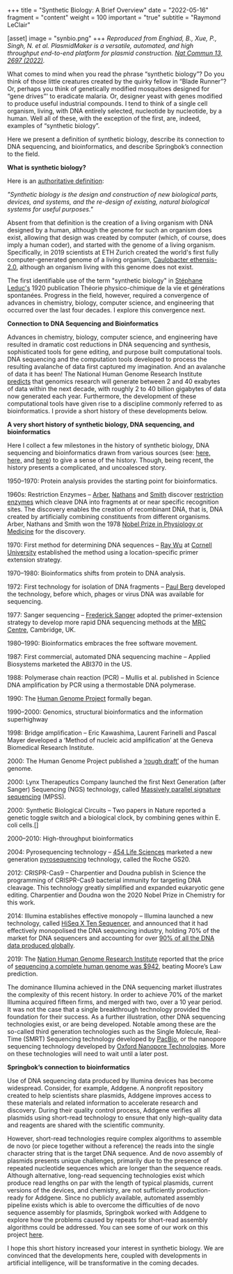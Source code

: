 +++
title = "Synthetic Biology: A Brief Overview"
date = "2022-05-16"
fragment = "content"
weight = 100
important = "true"
subtitle = "Raymond LeClair"

[asset]
    image = "synbio.png"
+++
*Reproduced from Enghiad, B., Xue, P., Singh, N. et al. PlasmidMaker is a versatile, automated, and high throughput end-to-end platform for plasmid construction. [Nat Commun 13, 2697 (2022)](https://doi.org/10.1038/s41467-022-30355-y).*


What comes to mind when you read the phrase “synthetic biology”? Do you think of those little creatures created by the quirky fellow in “Blade Runner”? Or, perhaps you think of genetically modified mosquitoes designed for “gene drives”' to eradicate malaria. Or, designer yeast with genes modified to produce useful industrial compounds. I tend to think of a single cell organism, living, with DNA entirely selected, nucleotide by nucleotide, by a human. Well all of these, with the exception of the first, are, indeed, examples of “synthetic biology”.

Here we present a definition of synthetic biology, describe its connection to DNA sequencing, and bioinformatics, and describe Springbok’s connection to the field.

**What is synthetic biology?**

Here is an [authoritative definition](https://www.nature.com/subjects/synthetic-biology):

*"Synthetic biology is the design and construction of new biological parts, devices, and systems, and the re-design of existing, natural biological systems for useful purposes."*

Absent from that definition is the creation of a living organism with DNA designed by a human, although the genome for such an organism does exist, allowing that design was created by computer (which, of course, does imply a human coder), and started with the genome of a living organism. Specifically, in 2019 scientists at ETH Zurich created the world's first fully computer-generated genome of a living organism, [Caulobacter ethensis-2.0](https://www.sciencedaily.com/releases/2019/04/190401171343.htm), although an organism living with this genome does not exist.

The first identifiable use of the term "synthetic biology" in [Stéphane Leduc's](https://en.wikipedia.org/wiki/St%C3%A9phane_Leduc) 1920 publication Théorie physico-chimique de la vie et générations spontanées. Progress in the field, however, required a convergence of advances in chemistry, biology, computer science, and engineering that occurred over the last four decades. I explore this convergence next.

**Connection to DNA Sequencing and Bioinformatics**

Advances in chemistry, biology, computer science, and engineering have resulted in dramatic cost reductions in DNA sequencing and synthesis, sophisticated tools for gene editing, and purpose built computational tools. DNA sequencing and the computation tools developed to process the resulting avalanche of data first captured my imagination. And an avalanche of data it has been! The National Human Genome Research Institute [predicts](https://www.genome.gov/about-genomics/fact-sheets/Genomic-Data-Science#:~:text=As%20biomedical%20research%20projects%20and,data%20now%20generated%20each%20year) that genomics research will generate between 2 and 40 exabytes of data within the next decade, with roughly 2 to 40 billion gigabytes of data now generated each year. Furthermore, the development of these computational tools have given rise to a discipline commonly referred to as bioinformatics. I provide a short history of these developments below.

**A very short history of synthetic biology, DNA sequencing, and bioinformatics**

Here I collect a few milestones in the history of synthetic biology, DNA sequencing and bioinformatics drawn from various sources (see: [here,](https://www.researchgate.net/profile/Jeff-Gauthier/publication/326839021_A_Brief_History_of_Bioinformatics/links/5d6e7e83299bf16522f2c6f0/A-Brief-History-of-Bioinformatics.pdf) [here,](https://ebrc.org/what-is-synbio/) and [here](https://academic.oup.com/jimb/article/45/7/449/5996678)) to give a sense of the history. Though, being recent, the history presents a complicated, and uncoalesced story.

1950–1970: Protein analysis provides the starting point for bioinformatics.

1960s: Restriction Enzymes – [Arber](https://en.wikipedia.org/wiki/Werner_Arber), [Nathans](https://en.wikipedia.org/wiki/Daniel_Nathans) and [Smith](https://en.wikipedia.org/wiki/Hamilton_O._Smith) discover [restriction enzymes](https://en.wikipedia.org/wiki/Restriction_enzyme) which cleave DNA into fragments at or near specific recognition sites. The discovery enables the creation of recombinant DNA, that is, DNA created by artificially combining constituents from different organisms. Arber, Nathans and Smith won the 1978 [Nobel Prize in Physiology or Medicine](https://en.wikipedia.org/wiki/Nobel_Prize_in_Physiology_or_Medicine) for the discovery.

1970: First method for determining DNA sequences – [Ray Wu](https://en.wikipedia.org/wiki/Ray_Wu) at [Cornell University](https://en.wikipedia.org/wiki/Cornell_University) established the method using a location-specific primer extension strategy.

1970–1980: Bioinformatics shifts from protein to DNA analysis.

1972: First technology for isolation of DNA fragments – [Paul Berg](https://www.ncbi.nlm.nih.gov/pmc/articles/PMC389671/) developed the technology, before which, phages or virus DNA was available for sequencing.

1977: Sanger sequencing – [Frederick Sanger](https://en.wikipedia.org/wiki/Frederick_Sanger) adopted the primer-extension strategy to develop more rapid DNA sequencing methods at the [MRC Centre](https://en.wikipedia.org/wiki/Medical_Research_Council_(United_Kingdom)), Cambridge, UK.

1980–1990: Bioinformatics embraces the free software movement.

1987: First commercial, automated DNA sequencing machine – Applied Biosystems marketed the ABI370 in the US.

1988: Polymerase chain reaction (PCR) – Mullis et al. published in Science DNA amplification by PCR using a thermostable DNA polymerase.

1990: The [Human Genome Project](https://www.genome.gov/human-genome-project) formally began.

1990–2000: Genomics, structural bioinformatics and the information superhighway

1998: Bridge amplification – Eric Kawashima, Laurent Farinelli and Pascal Mayer developed a ‘Method of nucleic acid amplification’ at the Geneva Biomedical Research Institute.

2000: The Human Genome Project published a [‘rough draft’](https://www.nature.com/articles/30790) of the human genome.

2000: Lynx Therapeutics Company launched the first Next Generation (after Sanger) Sequencing (NGS) technology, called [Massively parallel signature sequencing](https://pubmed.ncbi.nlm.nih.gov/15251069/#:~:text=Massively%20parallel%20signature%20sequencing%20(MPSS)%20is%20one%20of%20the%20newest,molecules%20produced%20from%20each%20gene.) (MPSS).

2000: Synthetic Biological Circuits – Two papers in Nature reported a genetic toggle switch and a biological clock, by combining genes within E. coli cells.[]

2000–2010: High-throughput bioinformatics

2004: Pyrosequencing technology – [454 Life Sciences](https://www.ncbi.nlm.nih.gov/pmc/articles/PMC2347365/) marketed a new generation [pyrosequencing](https://www.sciencedirect.com/topics/neuroscience/pyrosequencing#:~:text=Pyrosequencing%20is%20a%20method%20of,than%20chain%20termination%20with%20dideoxynucleotides.) technology, called the Roche GS20.

2012: CRISPR-Cas9 – Charpentier and Doudna publish in Science the programming of CRISPR-Cas9 bacterial immunity for targeting DNA cleavage. This technology greatly simplified and expanded eukaryotic gene editing. Charpentier and Doudna won the 2020 Nobel Prize in Chemistry for this work.

2014: Illumina establishes effective monopoly – Illumina launched a new technology, called [HiSeq X Ten Sequencer](https://pubmed.ncbi.nlm.nih.gov/29320538/), and announced that it had effectively monopolised the DNA sequencing industry, holding 70% of the market for DNA sequencers and accounting for over [90% of all the DNA data produced globally](https://www.technologyreview.com/2014/02/18/173931/50-smartest-companies/).

2019: The [Nation Human Genome Research Institute](https://www.ncbi.nlm.nih.gov/pmc/articles/PMC7736650/) reported that the price of [sequencing a complete human genome was $942](https://frontlinegenomics.com/a-brief-history-of-next-generation-sequencing-ngs/), beating Moore’s Law prediction.

The dominance Illumina achieved in the DNA sequencing market illustrates the complexity of this recent history. In order to achieve 70% of the market Illumina acquired fifteen firms, and merged with two, over a 10 year period. It was not the case that a single breakthrough technology provided the foundation for their success. As a further illustration, other DNA sequencing technologies exist, or are being developed. Notable among these are the so-called third generation technologies such as the Single Molecule, Real-Time (SMRT) Sequencing technology developed by [PacBio](https://www.pacb.com/videos/video-overview-of-smrt-technology/#:~:text=PacBio's%20SMRT%20technology%20harnesses%20the,it%20occurs%20in%20real%20time), or the nanopore sequencing technology developed by [Oxford Nanopore Technologies](https://nanoporetech.com/how-it-works). More on these technologies will need to wait until a later post.

**Springbok’s connection to bioinformatics**

Use of DNA sequencing data produced by Illumina devices has become widespread. Consider, for example, Addgene. A nonprofit repository created to help scientists share plasmids, Addgene improves access to these materials and related information to accelerate research and discovery. During their quality control process, Addgene verifies all plasmids using short-read technology to ensure that only high-quality data and reagents are shared with the scientific community.

However, short-read technologies require complex algorithms to assemble de novo (or piece together without a reference) the reads into the single character string that is the target DNA sequence. And de novo assembly of plasmids presents unique challenges, primarily due to the presence of repeated nucleotide sequences which are longer than the sequence reads. Although alternative, long-read sequencing technologies exist which produce read lengths on par with the length of typical plasmids, current versions of the devices, and chemistry, are not sufficiently production-ready for Addgene. Since no publicly available, automated assembly pipeline exists which is able to overcome the difficulties of de novo sequence assembly for plasmids, Springbok worked with Addgene to explore how the problems caused by repeats for short-read assembly algorithms could be addressed. You can see some of our work on this project [here](http://springbok.io/blog/toil-addgene/).

I hope this short history increased your interest in synthetic biology. We are convinced that the developments here, coupled with developments in artificial intelligence, will be transformative in the coming decades.